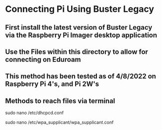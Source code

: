 # Connecting Pi Using Buster Legacy

## First install the latest version of Buster Legacy via the Raspberry Pi Imager desktop application

## Use the Files within this directory to allow for connecting on Eduroam

## This method has been tested as of 4/8/2022 on Raspberry Pi 4's, and Pi 2W's 


## Methods to reach files via terminal

sudo nano /etc/dhcpcd.conf

sudo nano /etc/wpa_supplicant/wpa_supplicant.conf